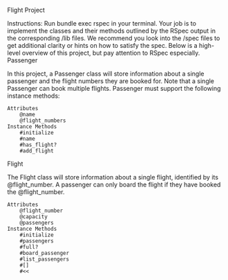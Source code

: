 Flight Project

Instructions: Run bundle exec rspec in your terminal. Your job is to implement the classes and their methods outlined by the RSpec output in the corresponding /lib files. We recommend you look into the /spec files to get additional clarity or hints on how to satisfy the spec. Below is a high-level overview of this project, but pay attention to RSpec especially.
Passenger

In this project, a Passenger class will store information about a single passenger and the flight numbers they are booked for. Note that a single Passenger can book multiple flights. Passenger must support the following instance methods:

    Attributes
        @name
        @flight_numbers
    Instance Methods
        #initialize
        #name
        #has_flight?
        #add_flight

Flight

The Flight class will store information about a single flight, identified by its @flight_number. A passenger can only board the flight if they have booked the @flight_number.

    Attributes
        @flight_number
        @capacity
        @passengers
    Instance Methods
        #initialize
        #passengers
        #full?
        #board_passenger
        #list_passengers
        #[]
        #<<